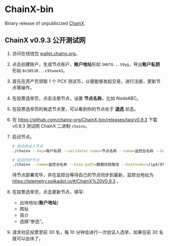 # ChainX-bin

Binary release of unpublicized [ChainX](https://github.com/chainx-org/ChainX).

## ChainX v0.9.3 公开测试网

1. 访问在线钱包 [wallet.chainx.org](https://wallet.chainx.org)。

2. 点击创建账户，生成节点账户，**账户地址**形如 `5HbT8...S9yg`，导出**账户私钥**形如 `0x30530...c95aee43`。

3. 首先在资产页领取 1 个 PCX 测试币，以便能够发起交易，进行注册，更新节点等操作。

4. 在投票选举页，点击注册节点，设置 **节点名称**，比如 NodeABC。

5. 在投票选举页的候选节点里，可以看到你的节点处于 **退选** 状态。

6. 在 https://github.com/chainx-org/ChainX-bin/releases/tag/v0.9.3 下载 v0.9.3 测试网 ChainX 二进制 `chainx`。

7. 启动节点。

    ```bash
    # 启动验证人节点
    ./chainx --key=账户私钥 --validator-name=节点名称 --name=监控台名称 --base-path=数据存放路径 --validator --bootnodes=/ip4/47.99.192.159/tcp/31125/p2p/QmRVwRufE4QFwt4o9osP6J3vhCMnpFoAxuG9Gr8AKAXVos --chain=local --pruning archive

    # 启动同步节点
    ./chainx --name=监控台名称 --base-path=数据存放路径 --bootnodes=/ip4/47.99.192.159/tcp/31125/p2p/QmRVwRufE4QFwt4o9osP6J3vhCMnpFoAxuG9Gr8AKAXVos --chain=local --pruning archive 
    ```

    待节点部署完毕，并在监控台等待自己的节点同步到最新，监控台地址为 https://telemetry.polkadot.io/#/ChainX%20V0.9.3 。

9. 在投票选举页，点击更新节点，填写:

    - 出块地址(**账户地址**)
    - 网址
    - 简介
    - 选择“参选”。

10. 请求社区投票至前 30 名，每 10 分钟会进行一次验证人选举，如果在前 30 名就可以出块了。

